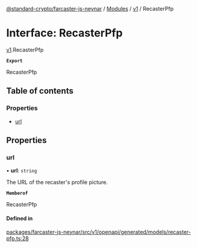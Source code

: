 [@standard-crypto/farcaster-js-neynar](../README.md) / [Modules](../modules.md) / [v1](../modules/v1.md) / RecasterPfp

# Interface: RecasterPfp

[v1](../modules/v1.md).RecasterPfp

**`Export`**

RecasterPfp

## Table of contents

### Properties

- [url](v1.RecasterPfp.md#url)

## Properties

### url

• **url**: `string`

The URL of the recaster\'s profile picture.

**`Memberof`**

RecasterPfp

#### Defined in

[packages/farcaster-js-neynar/src/v1/openapi/generated/models/recaster-pfp.ts:28](https://github.com/standard-crypto/farcaster-js/blob/main/packages/farcaster-js-neynar/src/v1/openapi/generated/models/recaster-pfp.ts#L28)
